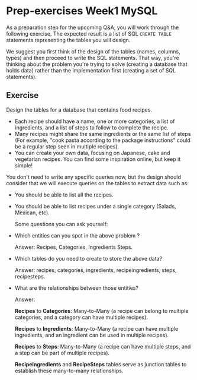# Prep-exercises Week1 MySQL

As a preparation step for the upcoming Q&A, you will work through the following exercise. The expected result is a list
of SQL `CREATE TABLE` statements representing the tables you will design.

We suggest you first think of the design of the tables (names, columns, types) and then proceed to write the SQL
statements. That way, you're thinking about the problem you're trying to solve (creating a database that holds data)
rather than the implementation first (creating a set of SQL statements).

## Exercise

Design the tables for a database that contains food recipes.

- Each recipe should have a name, one or more categories, a list of ingredients, and a list of steps to follow to
  complete the recipe.
- Many recipes might share the same ingredients or the same list of steps (For example, "cook pasta according to the
  package instructions" could be a regular step seen in multiple recipes).
- You can create your own data, focusing on Japanese, cake and vegetarian recipes. You can find some inspiration online,
  but keep it simple!

You don't need to write any specific queries now, but the design should consider that we will execute queries on the
tables to extract data such as:

- You should be able to list all the recipes.
- You should be able to list recipes under a single category (Salads, Mexican, etc).

  Some questions you can ask yourself:

- Which entities can you spot in the above problem ?
  
  Answer: Recipes, Categories, Ingredients Steps.
- Which tables do you need to create to store the above data?
  
  Answer: recipes, categories, ingredients, recipeingredients, steps, recipesteps.
- What are the relationships between those entities?
  
  Answer:
  
  **Recipes** to **Categories**: Many-to-Many (a recipe can belong to multiple categories, and a category can have multiple recipes).
  
  **Recipes** to **Ingredients**: Many-to-Many (a recipe can have multiple ingredients, and an ingredient can be used in multiple recipes).
  
  **Recipes** to **Steps**: Many-to-Many (a recipe can have multiple steps, and a step can be part of multiple recipes).
  
  **RecipeIngredients** and **RecipeSteps** tables serve as junction tables to establish these many-to-many relationships.



